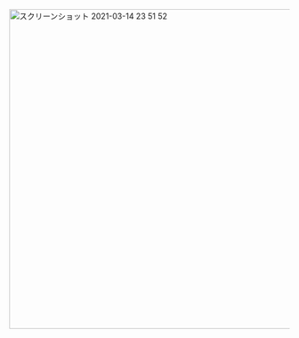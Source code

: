 <img width="575" alt="スクリーンショット 2021-03-14 23 51 52" src="https://user-images.githubusercontent.com/52692919/111073148-f6250100-8520-11eb-9908-d4c62a582ceb.png">
